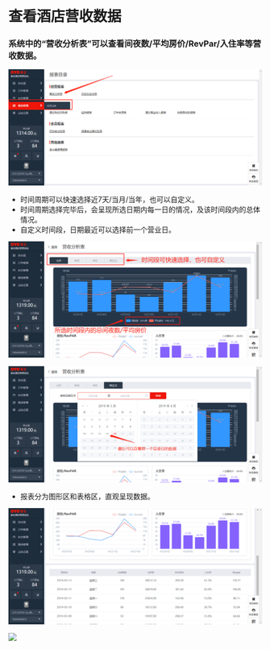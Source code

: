 # 查看酒店营收数据

### 系统中的“营收分析表”可以查看间夜数/平均房价/RevPar/入住率等营收数据。

![](../../../.gitbook/assets/image%20%28146%29.png)

* 时间周期可以快速选择近7天/当月/当年，也可以自定义。 
* 时间周期选择完毕后，会呈现所选日期内每一日的情况，及该时间段内的总体情况。 
* 自定义时间段，日期最近可以选择前一个营业日。

![](../../../.gitbook/assets/image%20%28858%29.png)

![](../../../.gitbook/assets/image%20%28366%29.png)

* 报表分为图形区和表格区，直观呈现数据。

![](../../../.gitbook/assets/image%20%28522%29.png)

![](https://uploader.shimo.im/f/eufzZCdoLaI108MW.png!thumbnail)



